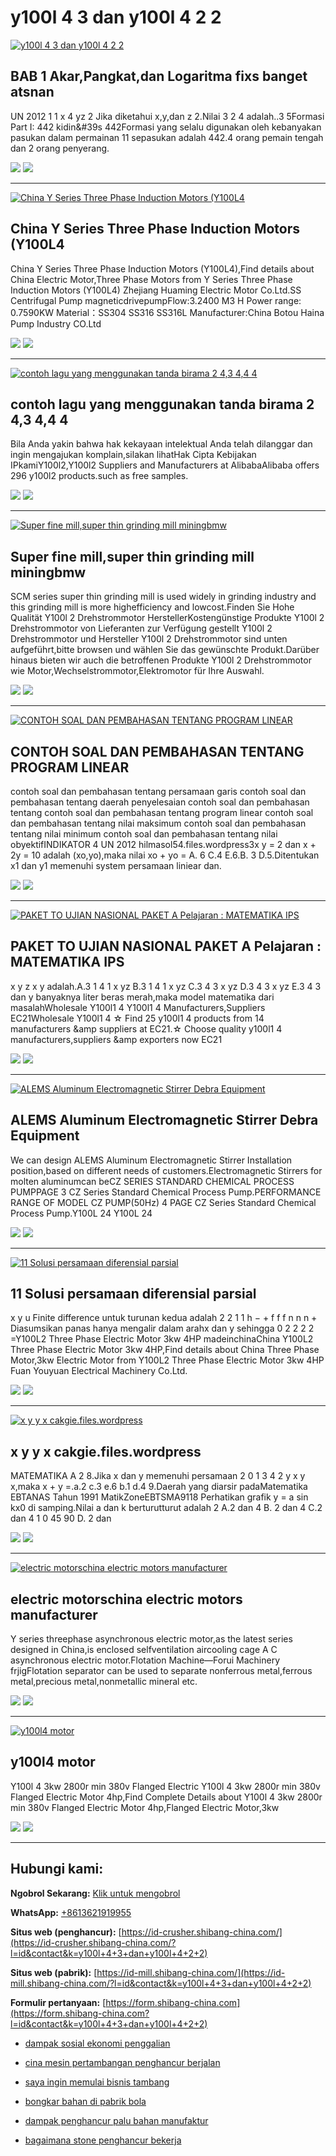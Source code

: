 # y100l 4 3 dan y100l 4 2 2

<a href="https://swt.shibang-china.com/?l=id&img&k=y100l+4+3+dan+y100l+4+2+2" target="_blank">![y100l 4 3 dan y100l 4 2 2](http://static.shibang-china.com/all-800x300/147.jpg)</a>

## BAB 1 Akar,Pangkat,dan Logaritma fixs banget atsnan
UN 2012 1 1 x 4 yz 2 Jika diketahui x,y,dan z 2.Nilai 3 2 4 adalah..3 5Formasi Part I: 442 kidin&#39s 442Formasi yang selalu digunakan oleh kebanyakan pasukan dalam permainan 11 sepasukan adalah 442.4 orang pemain tengah dan 2 orang penyerang.


<a href="https://whatsapp.shibangsoft.com/WhatsApp.php" target="_blank" title="WhatsApp">![](http://static.shibang-china.com/icon/whatsapp.png)</a> <a href="https://swt.shibang-china.com/?l=id&icon&k=y100l+4+3+dan+y100l+4+2+2" target="_blank">![](http://static.shibang-china.com/icon/chat-id.png)</a>

---

<a href="https://swt.shibang-china.com/?l=id&img&k=y100l+4+3+dan+y100l+4+2+2" target="_blank">![China Y Series Three Phase Induction Motors (Y100L4](http://static.shibang-china.com/all-800x300/1231.jpg)</a>

## China Y Series Three Phase Induction Motors (Y100L4
China Y Series Three Phase Induction Motors (Y100L4),Find details about China Electric Motor,Three Phase Motors from Y Series Three Phase Induction Motors (Y100L4) Zhejiang Huaming Electric Motor Co.Ltd.SS Centrifugal Pump magneticdrivepumpFlow:3.2400 M3 H Power range: 0.7590KW Material：SS304 SS316 SS316L Manufacturer:China Botou Haina Pump Industry CO.Ltd


<a href="https://whatsapp.shibangsoft.com/WhatsApp.php" target="_blank" title="WhatsApp">![](http://static.shibang-china.com/icon/whatsapp.png)</a> <a href="https://swt.shibang-china.com/?l=id&icon&k=y100l+4+3+dan+y100l+4+2+2" target="_blank">![](http://static.shibang-china.com/icon/chat-id.png)</a>

---

<a href="https://swt.shibang-china.com/?l=id&img&k=y100l+4+3+dan+y100l+4+2+2" target="_blank">![contoh lagu yang menggunakan tanda birama 2 4,3 4,4 4](http://static.shibang-china.com/all-800x300/551.jpg)</a>

## contoh lagu yang menggunakan tanda birama 2 4,3 4,4 4
Bila Anda yakin bahwa hak kekayaan intelektual Anda telah dilanggar dan ingin mengajukan komplain,silakan lihatHak Cipta Kebijakan IPkamiY100l2,Y100l2 Suppliers and Manufacturers at AlibabaAlibaba offers 296 y100l2 products.such as free samples.


<a href="https://whatsapp.shibangsoft.com/WhatsApp.php" target="_blank" title="WhatsApp">![](http://static.shibang-china.com/icon/whatsapp.png)</a> <a href="https://swt.shibang-china.com/?l=id&icon&k=y100l+4+3+dan+y100l+4+2+2" target="_blank">![](http://static.shibang-china.com/icon/chat-id.png)</a>

---

<a href="https://swt.shibang-china.com/?l=id&img&k=y100l+4+3+dan+y100l+4+2+2" target="_blank">![Super fine mill,super thin grinding mill miningbmw](http://static.shibang-china.com/all-800x300/179.jpg)</a>

## Super fine mill,super thin grinding mill miningbmw
SCM series super thin grinding mill is used widely in grinding industry and this grinding mill is more highefficiency and lowcost.Finden Sie Hohe Qualität Y100l 2 Drehstrommotor HerstellerKostengünstige Produkte Y100l 2 Drehstrommotor von Lieferanten zur Verfügung gestellt Y100l 2 Drehstrommotor und Hersteller Y100l 2 Drehstrommotor sind unten aufgeführt,bitte browsen und wählen Sie das gewünschte Produkt.Darüber hinaus bieten wir auch die betroffenen Produkte Y100l 2 Drehstrommotor wie Motor,Wechselstrommotor,Elektromotor für Ihre Auswahl.


<a href="https://whatsapp.shibangsoft.com/WhatsApp.php" target="_blank" title="WhatsApp">![](http://static.shibang-china.com/icon/whatsapp.png)</a> <a href="https://swt.shibang-china.com/?l=id&icon&k=y100l+4+3+dan+y100l+4+2+2" target="_blank">![](http://static.shibang-china.com/icon/chat-id.png)</a>

---

<a href="https://swt.shibang-china.com/?l=id&img&k=y100l+4+3+dan+y100l+4+2+2" target="_blank">![CONTOH SOAL DAN PEMBAHASAN TENTANG PROGRAM LINEAR](http://static.shibang-china.com/all-800x300/132.jpg)</a>

## CONTOH SOAL DAN PEMBAHASAN TENTANG PROGRAM LINEAR
contoh soal dan pembahasan tentang persamaan garis contoh soal dan pembahasan tentang daerah penyelesaian contoh soal dan pembahasan tentang contoh soal dan pembahasan tentang program linear contoh soal dan pembahasan tentang nilai maksimum contoh soal dan pembahasan tentang nilai minimum contoh soal dan pembahasan tentang nilai obyektifINDIKATOR 4 UN 2012 hilmasol54.files.wordpress3x y = 2 dan x + 2y = 10 adalah (xo,yo),maka nilai xo + yo = A. 6 C.4 E.6.B. 3 D.5.Ditentukan x1 dan y1 memenuhi system persamaan liniear dan.


<a href="https://whatsapp.shibangsoft.com/WhatsApp.php" target="_blank" title="WhatsApp">![](http://static.shibang-china.com/icon/whatsapp.png)</a> <a href="https://swt.shibang-china.com/?l=id&icon&k=y100l+4+3+dan+y100l+4+2+2" target="_blank">![](http://static.shibang-china.com/icon/chat-id.png)</a>

---

<a href="https://swt.shibang-china.com/?l=id&img&k=y100l+4+3+dan+y100l+4+2+2" target="_blank">![PAKET TO UJIAN NASIONAL PAKET A Pelajaran : MATEMATIKA IPS](http://static.shibang-china.com/all-800x300/182.jpg)</a>

## PAKET TO UJIAN NASIONAL PAKET A Pelajaran : MATEMATIKA IPS
x y z x y adalah.A.3 1 4 1 x yz B.3 1 4 1 x yz C.3 4 3 x yz D.3 4 3 x yz E.3 4 3 dan y banyaknya liter beras merah,maka model matematika dari masalahWholesale Y100l1 4 Y100l1 4 Manufacturers,Suppliers EC21Wholesale Y100l1 4 ☆ Find 25 y100l1 4 products from 14 manufacturers &amp suppliers at EC21.☆ Choose quality y100l1 4 manufacturers,suppliers &amp exporters now EC21


<a href="https://whatsapp.shibangsoft.com/WhatsApp.php" target="_blank" title="WhatsApp">![](http://static.shibang-china.com/icon/whatsapp.png)</a> <a href="https://swt.shibang-china.com/?l=id&icon&k=y100l+4+3+dan+y100l+4+2+2" target="_blank">![](http://static.shibang-china.com/icon/chat-id.png)</a>

---

<a href="https://swt.shibang-china.com/?l=id&img&k=y100l+4+3+dan+y100l+4+2+2" target="_blank">![ALEMS Aluminum Electromagnetic Stirrer Debra Equipment](http://static.shibang-china.com/all-800x300/1210.jpg)</a>

## ALEMS Aluminum Electromagnetic Stirrer Debra Equipment
We can design ALEMS Aluminum Electromagnetic Stirrer Installation position,based on different needs of customers.Electromagnetic Stirrers for molten aluminumcan beCZ SERIES STANDARD CHEMICAL PROCESS PUMPPAGE 3 CZ Series Standard Chemical Process Pump.PERFORMANCE RANGE OF MODEL CZ PUMP(50Hz) 4 PAGE CZ Series Standard Chemical Process Pump.Y100L 24 Y100L 24


<a href="https://whatsapp.shibangsoft.com/WhatsApp.php" target="_blank" title="WhatsApp">![](http://static.shibang-china.com/icon/whatsapp.png)</a> <a href="https://swt.shibang-china.com/?l=id&icon&k=y100l+4+3+dan+y100l+4+2+2" target="_blank">![](http://static.shibang-china.com/icon/chat-id.png)</a>

---

<a href="https://swt.shibang-china.com/?l=id&img&k=y100l+4+3+dan+y100l+4+2+2" target="_blank">![11 Solusi persamaan diferensial parsial](http://static.shibang-china.com/all-800x300/1076.jpg)</a>

## 11 Solusi persamaan diferensial parsial
x y u Finite difference untuk turunan kedua adalah 2 2 1 1 h − + f f f n n n + Diasumsikan panas hanya mengalir dalam arahx dan y sehingga 0 2 2 2 2 =Y100L2 Three Phase Electric Motor 3kw 4HP madeinchinaChina Y100L2 Three Phase Electric Motor 3kw 4HP,Find details about China Three Phase Motor,3kw Electric Motor from Y100L2 Three Phase Electric Motor 3kw 4HP Fuan Youyuan Electrical Machinery Co.Ltd.


<a href="https://whatsapp.shibangsoft.com/WhatsApp.php" target="_blank" title="WhatsApp">![](http://static.shibang-china.com/icon/whatsapp.png)</a> <a href="https://swt.shibang-china.com/?l=id&icon&k=y100l+4+3+dan+y100l+4+2+2" target="_blank">![](http://static.shibang-china.com/icon/chat-id.png)</a>

---

<a href="https://swt.shibang-china.com/?l=id&img&k=y100l+4+3+dan+y100l+4+2+2" target="_blank">![x y y x cakgie.files.wordpress](http://static.shibang-china.com/all-800x300/827.jpg)</a>

## x y y x cakgie.files.wordpress
MATEMATIKA A 2 8.Jika x dan y memenuhi persamaan 2 0 1 3 4 2 y x y x,maka x + y =.a.2 c.3 e.6 b.1 d.4 9.Daerah yang diarsir padaMatematika EBTANAS Tahun 1991 MatikZoneEBTSMA9118 Perhatikan grafik y = a sin kx0 di samping.Nilai a dan k berturutturut adalah 2 A.2 dan 4 B. 2 dan 4 C.2 dan 4 1 0 45 90 D. 2 dan


<a href="https://whatsapp.shibangsoft.com/WhatsApp.php" target="_blank" title="WhatsApp">![](http://static.shibang-china.com/icon/whatsapp.png)</a> <a href="https://swt.shibang-china.com/?l=id&icon&k=y100l+4+3+dan+y100l+4+2+2" target="_blank">![](http://static.shibang-china.com/icon/chat-id.png)</a>

---

<a href="https://swt.shibang-china.com/?l=id&img&k=y100l+4+3+dan+y100l+4+2+2" target="_blank">![electric motorschina electric motors manufacturer](http://static.shibang-china.com/all-800x300/954.jpg)</a>

## electric motorschina electric motors manufacturer
Y series threephase asynchronous electric motor,as the latest series designed in China,is enclosed selfventilation aircooling cage A C asynchronous electric motor.Flotation Machine—Forui Machinery frjigFlotation separator can be used to separate nonferrous metal,ferrous metal,precious metal,nonmetallic mineral etc.


<a href="https://whatsapp.shibangsoft.com/WhatsApp.php" target="_blank" title="WhatsApp">![](http://static.shibang-china.com/icon/whatsapp.png)</a> <a href="https://swt.shibang-china.com/?l=id&icon&k=y100l+4+3+dan+y100l+4+2+2" target="_blank">![](http://static.shibang-china.com/icon/chat-id.png)</a>

---

<a href="https://swt.shibang-china.com/?l=id&img&k=y100l+4+3+dan+y100l+4+2+2" target="_blank">![y100l4 motor](http://static.shibang-china.com/all-800x300/817.jpg)</a>

## y100l4 motor
Y100l 4 3kw 2800r min 380v Flanged Electric Y100l 4 3kw 2800r min 380v Flanged Electric Motor 4hp,Find Complete Details about Y100l 4 3kw 2800r min 380v Flanged Electric Motor 4hp,Flanged Electric Motor,3kw

<a href="https://whatsapp.shibangsoft.com/WhatsApp.php" target="_blank" title="WhatsApp">![](http://static.shibang-china.com/icon/whatsapp.png)</a> <a href="https://swt.shibang-china.com/?l=id&icon&k=y100l+4+3+dan+y100l+4+2+2" target="_blank">![](http://static.shibang-china.com/icon/chat-id.png)</a>

---
## Hubungi kami:

**Ngobrol Sekarang:** [Klik untuk mengobrol](https://swt.shibang-china.com?l=id&contact&k=y100l+4+3+dan+y100l+4+2+2)

**WhatsApp:**  [+8613621919955](https://whatsapp.shibangsoft.com/WhatsApp.php)

**Situs web (penghancur):** [https://id-crusher.shibang-china.com/](https://id-crusher.shibang-china.com/?l=id&contact&k=y100l+4+3+dan+y100l+4+2+2)

**Situs web (pabrik):** [https://id-mill.shibang-china.com/](https://id-mill.shibang-china.com/?l=id&contact&k=y100l+4+3+dan+y100l+4+2+2)

**Formulir pertanyaan:** [https://form.shibang-china.com](https://form.shibang-china.com?l=id&contact&k=y100l+4+3+dan+y100l+4+2+2)

* [dampak sosial ekonomi penggalian](../33/dampak%20sosial%20ekonomi%20penggalian.md)

* [cina mesin pertambangan penghancur berjalan](../39/cina%20mesin%20pertambangan%20penghancur%20berjalan.md)

* [saya ingin memulai bisnis tambang](../35/saya%20ingin%20memulai%20bisnis%20tambang.md)

* [bongkar bahan di pabrik bola](../32/bongkar%20bahan%20di%20pabrik%20bola.md)

* [dampak penghancur palu bahan manufaktur](../31/dampak%20penghancur%20palu%20bahan%20manufaktur.md)

* [bagaimana stone penghancur bekerja](../39/bagaimana%20stone%20penghancur%20bekerja.md)